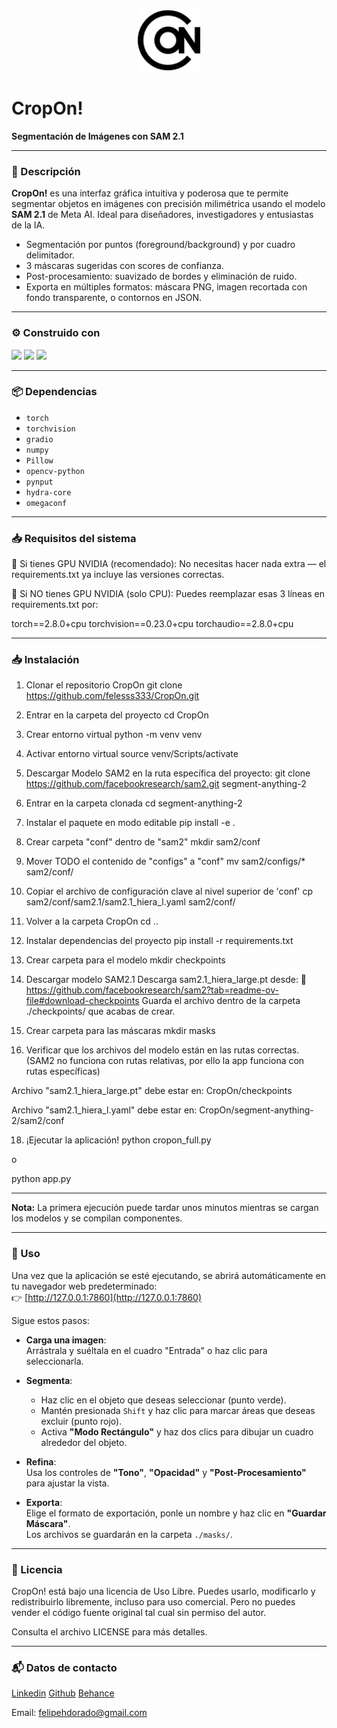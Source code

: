 <p align="center">
  <img src="./logo_cropon.svg" alt="CropOn! Logo" width="100" />
</p>

# CropOn! 
**Segmentación de Imágenes con SAM 2.1**

---

### 📖 Descripción

**CropOn!** es una interfaz gráfica intuitiva y poderosa que te permite segmentar objetos en imágenes con precisión milimétrica usando el modelo **SAM 2.1** de Meta AI. Ideal para diseñadores, investigadores y entusiastas de la IA.

- Segmentación por puntos (foreground/background) y por cuadro delimitador.
- 3 máscaras sugeridas con scores de confianza.
- Post-procesamiento: suavizado de bordes y eliminación de ruido.
- Exporta en múltiples formatos: máscara PNG, imagen recortada con fondo transparente, o contornos en JSON.

---

### ⚙️ Construido con

<img src="https://upload.wikimedia.org/wikipedia/commons/thumb/f/f8/Python_logo_and_wordmark.svg/2560px-Python_logo_and_wordmark.svg.png" height="42"> 
<img src="https://raw.githubusercontent.com/gradio-app/gradio/main/readme_files/gradio.svg" height="48">
<img src="https://upload.wikimedia.org/wikipedia/commons/thumb/c/c6/PyTorch_logo_black.svg/488px-PyTorch_logo_black.svg.png?20200318230141" height="30">

---

### 📦 Dependencias

* `torch`
* `torchvision`
* `gradio`
* `numpy`
* `Pillow`
* `opencv-python`
* `pynput`
* `hydra-core`
* `omegaconf`

---

### 📥 Requisitos del sistema 

🔹 Si tienes GPU NVIDIA (recomendado):
No necesitas hacer nada extra — el requirements.txt ya incluye las versiones correctas.

🔹 Si NO tienes GPU NVIDIA (solo CPU):
Puedes reemplazar esas 3 líneas en requirements.txt por:

torch==2.8.0+cpu
torchvision==0.23.0+cpu
torchaudio==2.8.0+cpu

---

### 📥 Instalación

1. Clonar el repositorio CropOn
git clone https://github.com/felesss333/CropOn.git

2. Entrar en la carpeta del proyecto
cd CropOn

3. Crear entorno virtual
python -m venv venv

4. Activar entorno virtual
source venv/Scripts/activate

5. Descargar Modelo SAM2 en la ruta específica del proyecto:
git clone https://github.com/facebookresearch/sam2.git segment-anything-2

6. Entrar en la carpeta clonada
cd segment-anything-2

7. Instalar el paquete en modo editable
pip install -e .

8. Crear carpeta "conf" dentro de "sam2"
mkdir sam2/conf

9. Mover TODO el contenido de "configs" a "conf"
mv sam2/configs/* sam2/conf/

10. Copiar el archivo de configuración clave al nivel superior de 'conf'
cp sam2/conf/sam2.1/sam2.1_hiera_l.yaml sam2/conf/

11. Volver a la carpeta CropOn
cd ..

12. Instalar dependencias del proyecto
pip install -r requirements.txt

13. Crear carpeta para el modelo
mkdir checkpoints

15. Descargar modelo SAM2.1
Descarga sam2.1_hiera_large.pt desde:
🔗 https://github.com/facebookresearch/sam2?tab=readme-ov-file#download-checkpoints
Guarda el archivo dentro de la carpeta ./checkpoints/ que acabas de crear.

16. Crear carpeta para las máscaras
mkdir masks

17. Verificar que los archivos del modelo están en las rutas correctas.
(SAM2 no funciona con rutas relativas, por ello la app funciona con rutas específicas)

Archivo "sam2.1_hiera_large.pt" debe estar en:
CropOn/checkpoints

Archivo "sam2.1_hiera_l.yaml" debe estar en:
CropOn/segment-anything-2/sam2/conf


18. ¡Ejecutar la aplicación!
python cropon_full.py

o

python app.py



---

**Nota:** La primera ejecución puede tardar unos minutos mientras se cargan los modelos y se compilan componentes.

---

### 🧭 Uso
Una vez que la aplicación se esté ejecutando, se abrirá automáticamente en tu navegador web predeterminado:  
👉 [http://127.0.0.1:7860](http://127.0.0.1:7860)

Sigue estos pasos:

- **Carga una imagen**:  
  Arrástrala y suéltala en el cuadro "Entrada" o haz clic para seleccionarla.

- **Segmenta**:  
  - Haz clic en el objeto que deseas seleccionar (punto verde).  
  - Mantén presionada `Shift` y haz clic para marcar áreas que deseas excluir (punto rojo).  
  - Activa **"Modo Rectángulo"** y haz dos clics para dibujar un cuadro alrededor del objeto.

- **Refina**:  
  Usa los controles de **"Tono"**, **"Opacidad"** y **"Post-Procesamiento"** para ajustar la vista.

- **Exporta**:  
  Elige el formato de exportación, ponle un nombre y haz clic en **"Guardar Máscara"**.  
  Los archivos se guardarán en la carpeta `./masks/`.
---

### 📜 Licencia
CropOn! está bajo una licencia de Uso Libre. Puedes usarlo, modificarlo y redistribuirlo libremente, incluso para uso comercial. Pero no puedes vender el código fuente original tal cual sin permiso del autor.

Consulta el archivo LICENSE para más detalles.

---

### 📬 Datos de contacto

[Linkedin](https://www.linkedin.com/in/felipe-dorado-29315232/)
[Github](https://github.com/felesss333/)
[Behance](https://www.behance.net/Felipedorado)

Email: felipehdorado@gmail.com


